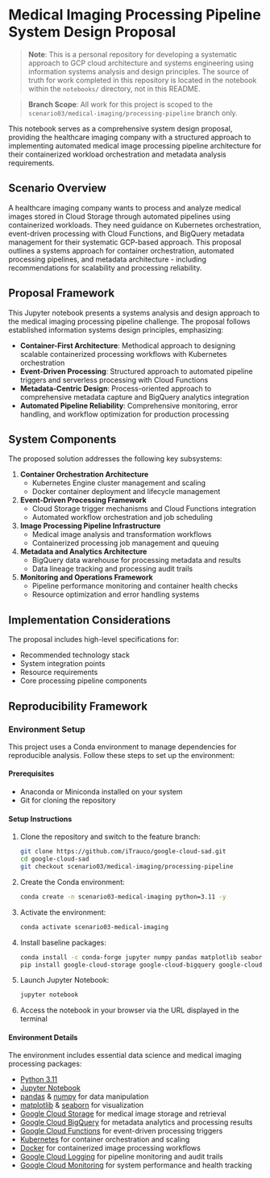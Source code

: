 # Medical Imaging Processing Pipeline System Design Proposal

> **Note**: This is a personal repository for developing a systematic approach to GCP cloud architecture and systems engineering using information systems analysis and design principles. The source of truth for work completed in this repository is located in the notebook within the `notebooks/` directory, not in this README.

> **Branch Scope**: All work for this project is scoped to the `scenario03/medical-imaging/processing-pipeline` branch only.

This notebook serves as a comprehensive system design proposal, providing the healthcare imaging company with a structured approach to implementing automated medical image processing pipeline architecture for their containerized workload orchestration and metadata analysis requirements.

## Scenario Overview
A healthcare imaging company wants to process and analyze medical images stored in Cloud Storage through automated pipelines using containerized workloads. They need guidance on Kubernetes orchestration, event-driven processing with Cloud Functions, and BigQuery metadata management for their systematic GCP-based approach. This proposal outlines a systems approach for container orchestration, automated processing pipelines, and metadata architecture - including recommendations for scalability and processing reliability.

## Proposal Framework
This Jupyter notebook presents a systems analysis and design approach to the medical imaging processing pipeline challenge. The proposal follows established information systems design principles, emphasizing:
- **Container-First Architecture**: Methodical approach to designing scalable containerized processing workflows with Kubernetes orchestration
- **Event-Driven Processing**: Structured approach to automated pipeline triggers and serverless processing with Cloud Functions
- **Metadata-Centric Design**: Process-oriented approach to comprehensive metadata capture and BigQuery analytics integration
- **Automated Pipeline Reliability**: Comprehensive monitoring, error handling, and workflow optimization for production processing

## System Components
The proposed solution addresses the following key subsystems:
1. **Container Orchestration Architecture**
   - Kubernetes Engine cluster management and scaling
   - Docker container deployment and lifecycle management
2. **Event-Driven Processing Framework**
   - Cloud Storage trigger mechanisms and Cloud Functions integration
   - Automated workflow orchestration and job scheduling
3. **Image Processing Pipeline Infrastructure**
   - Medical image analysis and transformation workflows
   - Containerized processing job management and queuing
4. **Metadata and Analytics Architecture**
   - BigQuery data warehouse for processing metadata and results
   - Data lineage tracking and processing audit trails
5. **Monitoring and Operations Framework**
   - Pipeline performance monitoring and container health checks
   - Resource optimization and error handling systems

## Implementation Considerations
The proposal includes high-level specifications for:
- Recommended technology stack
- System integration points
- Resource requirements
- Core processing pipeline components

## Reproducibility Framework
### Environment Setup

This project uses a Conda environment to manage dependencies for reproducible analysis. Follow these steps to set up the environment:

#### Prerequisites
- Anaconda or Miniconda installed on your system
- Git for cloning the repository

#### Setup Instructions

1. Clone the repository and switch to the feature branch:
   ```bash
   git clone https://github.com/iTrauco/google-cloud-sad.git
   cd google-cloud-sad
   git checkout scenario03/medical-imaging/processing-pipeline
   ```

2. Create the Conda environment:
   ```bash
   conda create -n scenario03-medical-imaging python=3.11 -y
   ```

3. Activate the environment:
   ```bash
   conda activate scenario03-medical-imaging
   ```

4. Install baseline packages:
   ```bash
   conda install -c conda-forge jupyter numpy pandas matplotlib seaborn -y
   pip install google-cloud-storage google-cloud-bigquery google-cloud-functions kubernetes docker google-cloud-logging google-cloud-monitoring
   ```

5. Launch Jupyter Notebook:
   ```bash
   jupyter notebook
   ```

6. Access the notebook in your browser via the URL displayed in the terminal

#### Environment Details

The environment includes essential data science and medical imaging processing packages:
- [Python 3.11](https://www.python.org/downloads/release/python-3110/)
- [Jupyter Notebook](https://jupyter.org/documentation)
- [pandas](https://pandas.pydata.org/docs/) & [numpy](https://numpy.org/doc/stable/) for data manipulation
- [matplotlib](https://matplotlib.org/stable/index.html) & [seaborn](https://seaborn.pydata.org/) for visualization
- [Google Cloud Storage](https://cloud.google.com/storage/docs) for medical image storage and retrieval
- [Google Cloud BigQuery](https://cloud.google.com/bigquery/docs) for metadata analytics and processing results
- [Google Cloud Functions](https://cloud.google.com/functions/docs) for event-driven processing triggers
- [Kubernetes](https://kubernetes.io/docs/home/) for container orchestration and scaling
- [Docker](https://docs.docker.com/) for containerized image processing workflows
- [Google Cloud Logging](https://cloud.google.com/logging/docs) for pipeline monitoring and audit trails
- [Google Cloud Monitoring](https://cloud.google.com/monitoring/docs) for system performance and health tracking